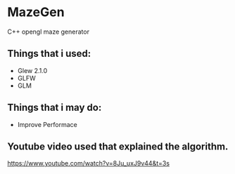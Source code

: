 # MazeGen
C++ opengl maze generator
 
## Things that i used:
* Glew 2.1.0
* GLFW
* GLM

## Things that i may do:
* Improve Performace 

## Youtube video used that explained the algorithm.

https://www.youtube.com/watch?v=8Ju_uxJ9v44&t=3s
